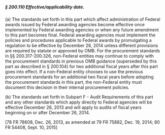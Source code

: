 ##### § 200.110 Effective/applicability date. #####

(a) The standards set forth in this part which affect administration of Federal awards issued by Federal awarding agencies become effective once implemented by Federal awarding agencies or when any future amendment to this part becomes final. Federal awarding agencies must implement the policies and procedures applicable to Federal awards by promulgating a regulation to be effective by December 26, 2014 unless different provisions are required by statute or approved by OMB. For the procurement standards in §§ 200.317-200.326, non-Federal entities may continue to comply with the procurement standards in previous OMB guidance (superseded by this part as described in § 200.104) for two additional fiscal years after this part goes into effect. If a non-Federal entity chooses to use the previous procurement standards for an additional two fiscal years before adopting the procurement standards in this part, the non-Federal entity must document this decision in their internal procurement policies.

(b) The standards set forth in Subpart F - Audit Requirements of this part and any other standards which apply directly to Federal agencies will be effective December 26, 2013 and will apply to audits of fiscal years beginning on or after December 26, 2014.

[78 FR 78608, Dec. 26, 2013, as amended at 79 FR 75882, Dec. 19, 2014; 80 FR 54408, Sept. 10, 2015]